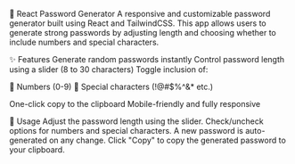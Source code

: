 🔐 React Password Generator
A responsive and customizable password generator built using React and TailwindCSS. This app allows users to generate strong passwords by adjusting length and choosing whether to include numbers and special characters.

✨ Features
Generate random passwords instantly
Control password length using a slider (8 to 30 characters)
Toggle inclusion of:

🔢 Numbers (0-9)
🔣 Special characters (!@#$%^&* etc.)

One-click copy to the clipboard
Mobile-friendly and fully responsive

🧪 Usage
Adjust the password length using the slider.
Check/uncheck options for numbers and special characters.
A new password is auto-generated on any change.
Click "Copy" to copy the generated password to your clipboard.

